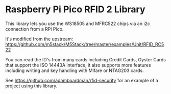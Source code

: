 # Raspberry Pi Pico RFID 2 Library

This library lets you use the WS18505 and MFRC522 chips via an i2c
connection from a RPi Pico.

It's modified from the upstream:
https://github.com/m5stack/M5Stack/tree/master/examples/Unit/RFID_RC522

You can read the ID's from many cards including Credit Cards, Oyster
Cards that support the ISO 14443A interface, it also supports more
features including writing and key handling with Mifare or NTAG203
cards.

See https://github.com/adamboardman/rfid-security for an example of a
project using this library.
